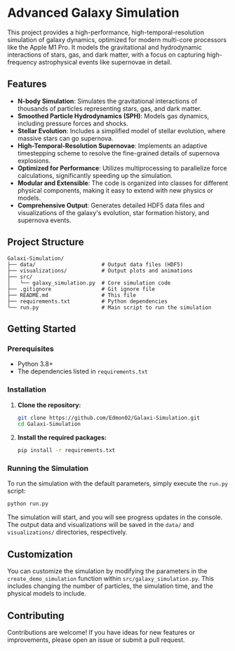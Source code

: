 # Advanced Galaxy Simulation

This project provides a high-performance, high-temporal-resolution simulation of galaxy dynamics, optimized for modern multi-core processors like the Apple M1 Pro. It models the gravitational and hydrodynamic interactions of stars, gas, and dark matter, with a focus on capturing high-frequency astrophysical events like supernovae in detail.

## Features

- **N-body Simulation**: Simulates the gravitational interactions of thousands of particles representing stars, gas, and dark matter.
- **Smoothed Particle Hydrodynamics (SPH)**: Models gas dynamics, including pressure forces and shocks.
- **Stellar Evolution**: Includes a simplified model of stellar evolution, where massive stars can go supernova.
- **High-Temporal-Resolution Supernovae**: Implements an adaptive timestepping scheme to resolve the fine-grained details of supernova explosions.
- **Optimized for Performance**: Utilizes multiprocessing to parallelize force calculations, significantly speeding up the simulation.
- **Modular and Extensible**: The code is organized into classes for different physical components, making it easy to extend with new physics or models.
- **Comprehensive Output**: Generates detailed HDF5 data files and visualizations of the galaxy's evolution, star formation history, and supernova events.

## Project Structure

```
Galaxi-Simulation/
├── data/                     # Output data files (HDF5)
├── visualizations/           # Output plots and animations
├── src/
│   └── galaxy_simulation.py  # Core simulation code
├── .gitignore                # Git ignore file
├── README.md                 # This file
├── requirements.txt          # Python dependencies
└── run.py                    # Main script to run the simulation
```

## Getting Started

### Prerequisites

- Python 3.8+
- The dependencies listed in `requirements.txt`

### Installation

1.  **Clone the repository:**
    ```bash
    git clone https://github.com/Edmon02/Galaxi-Simulation.git
    cd Galaxi-Simulation
    ```

2.  **Install the required packages:**
    ```bash
    pip install -r requirements.txt
    ```

### Running the Simulation

To run the simulation with the default parameters, simply execute the `run.py` script:

```bash
python run.py
```

The simulation will start, and you will see progress updates in the console. The output data and visualizations will be saved in the `data/` and `visualizations/` directories, respectively.

## Customization

You can customize the simulation by modifying the parameters in the `create_demo_simulation` function within `src/galaxy_simulation.py`. This includes changing the number of particles, the simulation time, and the physical models to include.

## Contributing

Contributions are welcome! If you have ideas for new features or improvements, please open an issue or submit a pull request.

